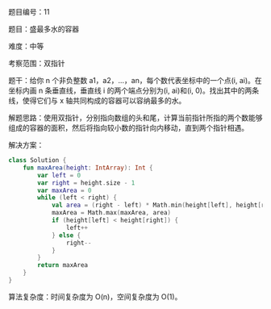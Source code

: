 题目编号：11

题目：盛最多水的容器

难度：中等

考察范围：双指针

题干：给你 n 个非负整数 a1，a2，...，an，每个数代表坐标中的一个点(i, ai)。在坐标内画 n 条垂直线，垂直线 i 的两个端点分别为(i, ai)和(i, 0)。找出其中的两条线，使得它们与 x 轴共同构成的容器可以容纳最多的水。

解题思路：使用双指针，分别指向数组的头和尾，计算当前指针所指的两个数能够组成的容器的面积，然后将指向较小数的指针向内移动，直到两个指针相遇。

解决方案：

```kotlin
class Solution {
    fun maxArea(height: IntArray): Int {
        var left = 0
        var right = height.size - 1
        var maxArea = 0
        while (left < right) {
            val area = (right - left) * Math.min(height[left], height[right])
            maxArea = Math.max(maxArea, area)
            if (height[left] < height[right]) {
                left++
            } else {
                right--
            }
        }
        return maxArea
    }
}
```

算法复杂度：时间复杂度为 O(n)，空间复杂度为 O(1)。